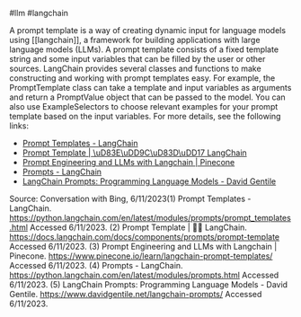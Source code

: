 #llm #langchain 


A prompt template is a way of creating dynamic input for language models using [[langchain]], a framework for building applications with large language models (LLMs). A prompt template consists of a fixed template string and some input variables that can be filled by the user or other sources. LangChain provides several classes and functions to make constructing and working with prompt templates easy. For example, the PromptTemplate class can take a template and input variables as arguments and return a PromptValue object that can be passed to the model. You can also use ExampleSelectors to choose relevant examples for your prompt template based on the input variables. For more details, see the following links:

- [Prompt Templates - LangChain](https://python.langchain.com/en/latest/modules/prompts/prompt_templates.html)
- [Prompt Template | \uD83E\uDD9C️\uD83D\uDD17 LangChain](https://docs.langchain.com/docs/components/prompts/prompt-template)
- [Prompt Engineering and LLMs with Langchain | Pinecone](https://www.pinecone.io/learn/langchain-prompt-templates/)
- [Prompts - LangChain](https://python.langchain.com/en/latest/modules/prompts.html)
- [LangChain Prompts: Programming Language Models - David Gentile](https://www.davidgentile.net/langchain-prompts/)

Source: Conversation with Bing, 6/11/2023(1) Prompt Templates - LangChain. https://python.langchain.com/en/latest/modules/prompts/prompt_templates.html Accessed 6/11/2023.
(2) Prompt Template | 🦜️🔗 LangChain. https://docs.langchain.com/docs/components/prompts/prompt-template Accessed 6/11/2023.
(3) Prompt Engineering and LLMs with Langchain | Pinecone. https://www.pinecone.io/learn/langchain-prompt-templates/ Accessed 6/11/2023.
(4) Prompts - LangChain. https://python.langchain.com/en/latest/modules/prompts.html Accessed 6/11/2023.
(5) LangChain Prompts: Programming Language Models - David Gentile. https://www.davidgentile.net/langchain-prompts/ Accessed 6/11/2023.